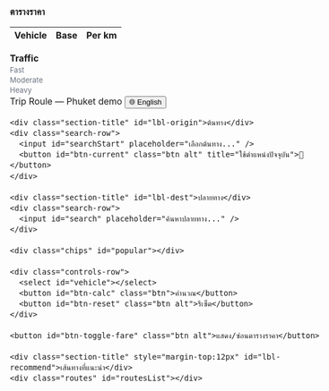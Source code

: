 <!DOCTYPE html>
<html lang="th">
<head>
<meta charset="utf-8" />
<meta name="viewport" content="width=device-width,initial-scale=1" />
<title>Phuket Trip — Route & Fare</title>
<style>
:root{
  --accent:#1e88e5; --muted:#6b7280; --card:#ffffff; --bg:#f6f8fb;
  --rounded:12px;
}
/* Base responsive typography */
body {
  font-size: clamp(14px, 2vw, 16px);
  line-height: 1.4;
}

input, select, button {
  font-size: clamp(13px, 2.5vw, 15px);
  padding: clamp(8px, 2vw, 12px);
}

/* Scroll sidebar smoothly on mobile */
.sidebar {
  -webkit-overflow-scrolling: touch;
}

/* Responsive */
@media(max-width:1000px){ 
  .wrap{flex-direction:column;padding:12px;} 
  .map-wrap{order:-1;height:50vh;margin-bottom:12px;}
  .sidebar{width:auto;min-width:unset;max-height:50vh;overflow-y:auto;}
  .fare-table{right:12px;bottom:12px;min-width:150px;} 
  .controls-row{flex-direction:column;align-items:stretch;} 
  select, .btn{width:100%;}
  .routes{max-height:25vh;}
}

@media(max-width:600px){
  .map-wrap{height:42vh;}
  .sidebar{max-height:58vh;font-size:14px;padding:12px;}
  .search-row{flex-direction:column;gap:6px;}
  #search,#searchStart{width:100%;}
  .btn,.btn.alt{font-size:13px;padding:10px;width:100%;}
  .routes{max-height:22vh;}
  .fare-table{bottom:10px; right:10px; min-width:120px; max-width:90vw; font-size:13px; padding:10px;}
  .legend{bottom:10px; left:10px; font-size:12px; padding:6px;}
}

@media(max-width:480px){
  .map-wrap{height:38vh;}
  .sidebar{max-height:60vh;padding:10px;font-size:13px;}
  .logo{font-size:16px;}
  .btn,.btn.alt{font-size:12px;padding:9px;}
  .chip{font-size:12px;padding:6px 8px;}
  .route-card{padding:10px;}
}

</style>
</head>
<body>
<div class="wrap">
  <main class="map-wrap">
    <div id="map"></div>
    <div class="fare-table" id="fareTable">
      <div id="fare-title" style="font-weight:800;margin-bottom:6px">ตารางราคา</div>
      <table>
        <thead>
          <tr><th id="th-vehicle">Vehicle</th><th id="th-base">Base</th><th id="th-perkm">Per km</th></tr>
        </thead>
        <tbody id="fareRows"></tbody>
      </table>
    </div>
    <div class="legend" id="legend">
      <div style="font-weight:700;margin-right:8px" id="legend-title">Traffic</div>
      <div class="dot fast"></div><div style="font-size:13px;color:var(--muted)" id="legend-fast">Fast</div>
      <div class="dot moderate"></div><div style="font-size:13px;color:var(--muted)" id="legend-moderate">Moderate</div>
      <div class="dot heavy"></div><div style="font-size:13px;color:var(--muted)" id="legend-heavy">Heavy</div>
    </div>
  </main>

  <aside class="sidebar" aria-label="sidebar">
    <div class="logo">Trip Roule — Phuket demo
      <button id="btn-lang">🌐 English</button>
    </div>

    <div class="section-title" id="lbl-origin">ต้นทาง</div>
    <div class="search-row">
      <input id="searchStart" placeholder="เลือกต้นทาง..." />
      <button id="btn-current" class="btn alt" title="ใช้ตำแหน่งปัจจุบัน">📍</button>
    </div>

    <div class="section-title" id="lbl-dest">ปลายทาง</div>
    <div class="search-row">
      <input id="search" placeholder="ค้นหาปลายทาง..." />
    </div>

    <div class="chips" id="popular"></div>

    <div class="controls-row">
      <select id="vehicle"></select>
      <button id="btn-calc" class="btn">คำนวณ</button>
      <button id="btn-reset" class="btn alt">รีเซ็ต</button>
    </div>

    <button id="btn-toggle-fare" class="btn alt">แสดง/ซ่อนตารางราคา</button>

    <div class="section-title" style="margin-top:12px" id="lbl-recommend">เส้นทางที่แนะนำ</div>
    <div class="routes" id="routesList"></div>
  </aside>
</div>

<script>
// ------------------ Data ------------------
const vehicleRates = {
  grabCar:{base:35,perKm:10,freeKm:2,min:50},
  grabBike:{base:20,perKm:7,freeKm:1,min:25},
  boltEconomy:{base:50,perKm:10,freeKm:2,min:100},
  boltStandard:{base:100,perKm:12,freeKm:2,min:200},
  boltVan:{base:250,perKm:15,freeKm:2,min:300},
  boltXL:{base:200,perKm:15,freeKm:2,min:300},
  boltTaxi:{base:100,perKm:12,freeKm:2,min:200},
  inDrive:{base:30,perKm:9,freeKm:1,min:80},
  taxiMeter:{base:50,perKm:12,freeKm:2,min:100},
  smartBus:{base:100,perKm:0,freeKm:0,min:100,fixed:true},
  songthaew:{base:40,perKm:0,freeKm:0,min:40,fixed:true},
  pinkBus:{base:15,perKm:0,freeKm:0,min:15,fixed:true},
  tukTuk:{base:200,perKm:0,freeKm:0,min:200,fixed:true},
  motoTaxi:{base:80,perKm:0,freeKm:0,min:80,fixed:true}
};

const vehicleNames = {
  th:{ grabCar:"GrabCar", grabBike:"GrabBike", boltEconomy:"Bolt Economy", boltStandard:"Bolt Standard", boltVan:"Bolt Van", boltXL:"Bolt XL", boltTaxi:"Bolt Taxi", inDrive:"inDrive", taxiMeter:"Taxi Meter", smartBus:"รถบัส Smart Bus", songthaew:"รถสองแถว", pinkBus:"รถบัสสีชมพู", tukTuk:"ตุ๊กตุ๊ก", motoTaxi:"มอเตอร์ไซค์รับจ้าง"},
  en:{ grabCar:"GrabCar", grabBike:"GrabBike", boltEconomy:"Bolt Economy", boltStandard:"Bolt Standard", boltVan:"Bolt Van", boltXL:"Bolt XL", boltTaxi:"Bolt Taxi", inDrive:"inDrive", taxiMeter:"Taxi Meter", smartBus:"Smart Bus", songthaew:"Songthaew", pinkBus:"Pink Bus", tukTuk:"Tuk Tuk", motoTaxi:"Moto Taxi"}
};

// ------------------ i18n ------------------
const i18n = {
  th: {
    search:"ค้นหาปลายทาง...",
    start:"เลือกต้นทาง...",
    originLabel:"ต้นทาง",
    destinationLabel:"ปลายทาง",
    calc:"คำนวณ",
    reset:"รีเซ็ต",
    fareTable:"ตารางราคา",
    popular:["หาดป่าตอง","พระใหญ่ (Big Buddha)","วัดฉลอง (Wat Chalong)"],
    noRoute:"ยังไม่มีเส้นทาง",
    onlyPhuket:"กรุณาเลือกตำแหน่งในภูเก็ตเท่านั้น",
    outsidePhuket:"ตำแหน่งอยู่นอกภูเก็ต",
    routeLabel:"เส้นทาง",
    kmLabel:"กม.",
    minsLabel:"นาที",
    traffic:"การจราจร",
    fast:"คล่องตัว",
    moderate:"ปานกลาง",
    heavy:"หนาแน่น",
    vehicleCol:"ยานพาหนะ",
    baseCol:"ฐานเริ่มต้น",
    perKmCol:"ต่อ กม.",
    currentPosBtn: "ใช้ตำแหน่งปัจจุบัน",
    toggleFare: "แสดง/ซ่อนตารางราคา",
  },
  en: {
    search:"Search destination...",
    start:"Select origin...",
    originLabel:"Origin",
    destinationLabel:"Destination",
    calc:"Calculate",
    reset:"Reset",
    fareTable:"Fare Table",
    popular:["Patong Beach","Big Buddha","Wat Chalong"],
    noRoute:"No routes yet",
    onlyPhuket:"Please select a location within Phuket only",
    outsidePhuket:"Location is outside Phuket",
    routeLabel:"Route",
    kmLabel:"km",
    minsLabel:"mins",
    traffic:"Traffic",
    fast:"Fast",
    moderate:"Moderate",
    heavy:"Heavy",
    vehicleCol:"Vehicle",
    baseCol:"Base",
    perKmCol:"Per km",
    currentPosBtn: "Use current location",
    toggleFare: "Show/Hide Fare Table",
  }
};

let currentLang = "th";

// ------------------ Utilities ------------------
function km(m){ return (m/1000).toFixed(1); }

function calculateFare(route, vehicleKey){
  const v = vehicleRates[vehicleKey];
  if(!v) return 0;
  if(v.fixed) return v.min;
  const kmDistance = route.legs[0].distance.value / 1000;
  let fare = v.base + Math.max(0, kmDistance - v.freeKm) * v.perKm;
  return Math.max(Math.round(fare), v.min);
}

// ------------------ UI: language & fare table ------------------
function applyLanguage(){
  document.getElementById("btn-lang").textContent = (currentLang==="th" ? "🌐 English" : "🌐 ภาษาไทย");
  document.getElementById("search").placeholder = i18n[currentLang].search;
  document.getElementById("searchStart").placeholder = i18n[currentLang].start;
  document.getElementById("btn-calc").textContent = i18n[currentLang].calc;
  document.getElementById("btn-reset").textContent = i18n[currentLang].reset;
  document.getElementById("fare-title").textContent = i18n[currentLang].fareTable;
  document.getElementById("lbl-origin").textContent = i18n[currentLang].start;
  document.getElementById("lbl-dest").textContent = i18n[currentLang].search;
  document.getElementById("lbl-recommend").textContent = i18n[currentLang].routeLabel;
  document.getElementById("legend-title").textContent = i18n[currentLang].traffic;
  document.getElementById("legend-fast").textContent = i18n[currentLang].fast;
  document.getElementById("legend-moderate").textContent = i18n[currentLang].moderate;
  document.getElementById("legend-heavy").textContent = i18n[currentLang].heavy;
  document.getElementById("th-vehicle").textContent = i18n[currentLang].vehicleCol;
  document.getElementById("th-base").textContent = i18n[currentLang].baseCol;
  document.getElementById("th-perkm").textContent = i18n[currentLang].perKmCol;
  document.getElementById("btn-toggle-fare").textContent = i18n[currentLang].toggleFare;

  const btnCurrent = document.getElementById('btn-current');
  btnCurrent.title = i18n[currentLang].currentPosBtn;
  btnCurrent.setAttribute('aria-label', i18n[currentLang].currentPosBtn);

  const sel = document.getElementById("vehicle");
  sel.innerHTML = "";

  const placeholder = document.createElement("option");
  placeholder.textContent = (currentLang === "th" ? "เลือกประเภทยานพาหนะ" : "Select vehicle type");
  placeholder.disabled = true;
  placeholder.selected = true;
  sel.appendChild(placeholder);

  for(const k in vehicleRates){
    const opt = document.createElement("option");
    opt.value = k;
    opt.textContent = vehicleNames[currentLang][k] || k;
    sel.appendChild(opt);
  }

  const pop = document.getElementById("popular"); pop.innerHTML = "";
  i18n[currentLang].popular.forEach(p => {
    const el = document.createElement("div"); el.className="chip"; el.textContent = p;
    el.onclick = ()=>{ document.getElementById('search').value = p; triggerTextSearch(p); };
    pop.appendChild(el);
  });

  if(!lastRoutes || lastRoutes.length===0){
    document.getElementById('routesList').textContent = i18n[currentLang].noRoute;
  }

  renderFareTable();
}

function renderFareTable(){
  const tbody = document.getElementById('fareRows'); tbody.innerHTML = '';
  for(const k in vehicleRates){
    const v = vehicleRates[k];
    const name = vehicleNames[currentLang][k] || k;
    const row = document.createElement('tr');
    if(v.fixed){
      row.innerHTML = `<td>${name}</td><td>${v.min} ฿ (fixed)</td><td>-</td>`;
    } else {
      row.innerHTML = `<td>${name}</td><td>${v.base} ฿</td><td>${v.perKm} ฿</td>`;
    }
    tbody.appendChild(row);
  }
  document.getElementById('fareTable').style.display='block';
}

// ------------------ Map & routing ------------------
let map, markerA = null, markerB = null, directionsService, directionsRenderer, trafficLayer, placesService;
let currentPos = null, lastRoutes = [], selectedRouteIndex = 0, poiMarkers = [], polyLines = [];  

function initMap(){
  const phuketBounds = new google.maps.LatLngBounds({lat:7.7,lng:98.2},{lat:8.1,lng:98.6});
  const center = {lat:7.8804,lng:98.3923};
  map = new google.maps.Map(document.getElementById('map'), {center, zoom:11, mapTypeControl:false, streetViewControl:false});

  directionsService = new google.maps.DirectionsService();
  directionsRenderer = new google.maps.DirectionsRenderer({map, suppressMarkers:true, preserveViewport:true});
  trafficLayer = new google.maps.TrafficLayer(); trafficLayer.setMap(map);
  placesService = new google.maps.places.PlacesService(map);

  // Autocomplete start
  const autocompleteStart = new google.maps.places.Autocomplete(document.getElementById('searchStart'), {
    bounds: phuketBounds, componentRestrictions:{country:'th'}, fields:['place_id','geometry','name','formatted_address']
  });
  autocompleteStart.addListener('place_changed', () => {
    const place = autocompleteStart.getPlace();
    if(place?.geometry?.location){
      const loc = place.geometry.location;
      if(!phuketBounds.contains(loc)){ alert(i18n[currentLang].onlyPhuket); return; }
      if(!markerA){ markerA = new google.maps.Marker({map, icon:{path:google.maps.SymbolPath.CIRCLE,scale:8,fillColor:'#1e88e5',fillOpacity:1,strokeWeight:0}}); }
      markerA.setPosition(loc); markerA.setMap(map);
      map.panTo(loc);
      currentPos = {lat:loc.lat(), lng:loc.lng()};
      if(markerB && markerB.getPosition()) computeRoutes(currentPos, markerB.getPosition());
    }
  });

  // Autocomplete end
  const autocompleteEnd = new google.maps.places.Autocomplete(document.getElementById('search'), {
    bounds: phuketBounds, componentRestrictions:{country:'th'}, fields:['place_id','geometry','name','formatted_address']
  });
  autocompleteEnd.addListener('place_changed', () => {
    const place = autocompleteEnd.getPlace();
    if(place?.geometry?.location){
      const loc = place.geometry.location;
      if(!phuketBounds.contains(loc)){ alert(i18n[currentLang].onlyPhuket); return; }
      if(!markerB){ markerB = new google.maps.Marker({map, icon:'http://maps.google.com/mapfiles/ms/icons/red-dot.png'}); }
      markerB.setPosition(loc); markerB.setMap(map);
      map.panTo(loc);
      if(currentPos) computeRoutes(currentPos, loc);
    } else {
      triggerTextSearch(document.getElementById('search').value);
    }
  });

  if(navigator.geolocation){
    navigator.geolocation.getCurrentPosition(p=>{
      currentPos = {lat:p.coords.latitude, lng:p.coords.longitude};
      const posLatLng = new google.maps.LatLng(currentPos.lat, currentPos.lng);
      if(!phuketBounds.contains(posLatLng)) return;
      if(!markerA){ markerA = new google.maps.Marker({map, icon:{path:google.maps.SymbolPath.CIRCLE,scale:8,fillColor:'#1e88e5',fillOpacity:1,strokeWeight:0}}); }
      markerA.setPosition(posLatLng); markerA.setMap(map);
      markerA.setTitle('You');
      map.setCenter(posLatLng);
    });
  }

  document.getElementById('btn-current').addEventListener('click', () => {
    if(navigator.geolocation){
      navigator.geolocation.getCurrentPosition(p=>{
        currentPos = {lat:p.coords.latitude, lng:p.coords.longitude};
        const posLatLng = new google.maps.LatLng(currentPos.lat, currentPos.lng);
        if(!phuketBounds.contains(posLatLng)){ alert(i18n[currentLang].outsidePhuket); return; }
        if(!markerA){ markerA = new google.maps.Marker({map, icon:{path:google.maps.SymbolPath.CIRCLE,scale:8,fillColor:'#1e88e5',fillOpacity:1,strokeWeight:0}}); }
        markerA.setPosition(posLatLng); markerA.setMap(map);
        map.panTo(posLatLng);
        if(markerB && markerB.getPosition()) computeRoutes(currentPos, markerB.getPosition());
      });
    } else alert('Geolocation not supported');
  });

  document.getElementById('btn-calc').addEventListener('click', () => {
    if(currentPos && markerB && markerB.getPosition()) computeRoutes(currentPos, markerB.getPosition());
    renderFareTable();
  });

  document.getElementById('btn-reset').addEventListener('click', () => {
    document.getElementById('search').value=''; document.getElementById('searchStart').value='';
    directionsRenderer.set('directions', null);
    lastRoutes = []; selectedRouteIndex = 0;
    document.getElementById('routesList').textContent = i18n[currentLang].noRoute;
    polyLines.forEach(p=>p.setMap(null)); polyLines = [];
    poiMarkers.forEach(m=>m.setMap(null)); poiMarkers = [];
    if(markerA){ markerA.setMap(null); markerA = null; }
    if(markerB){ markerB.setMap(null); markerB = null; }
  });

  document.getElementById('btn-toggle-fare').addEventListener('click', () => {
    const f = document.getElementById('fareTable');
    f.style.display = (f.style.display === 'none' ? 'block' : 'none');
  });

  document.getElementById('vehicle').addEventListener('change', updateRouteFareLabels);

  applyLanguage();
}

// ------------------ Places text search fallback ------------------
function triggerTextSearch(txt){
  if(!txt) return;
  const service = new google.maps.places.PlacesService(map);
  service.textSearch({query:txt, bounds: map.getBounds(), region:'th'}, (results,status)=>{
    if(status==='OK' && results[0]){
      const loc = results[0].geometry.location;
      if(!markerB){ markerB = new google.maps.Marker({map, icon:'http://maps.google.com/mapfiles/ms/icons/red-dot.png'}); }
      markerB.setPosition(loc); markerB.setMap(map);
      map.panTo(loc);
      if(currentPos) computeRoutes(currentPos, loc);
    } else {
      alert('No results found');
    }
  });
}

// ------------------ Routing ------------------
function computeRoutes(origin, dest){
  const selectedVehicle = document.getElementById('vehicle').value;
  directionsService.route({
    origin,
    destination: dest,
    travelMode: google.maps.TravelMode.DRIVING,
    provideRouteAlternatives: true
  }, (res,status) => {
    if(status === 'OK'){
      directionsRenderer.set('directions', null);
      polyLines.forEach(p=>p.setMap(null)); polyLines=[];
      lastRoutes = res.routes;
      renderRoutes(res.routes, selectedVehicle);
    } else {
      alert('Directions request failed: ' + status);
    }
  });
}

function renderRoutes(routes, vehicleKey){
  const container = document.getElementById('routesList'); container.innerHTML = '';
  if(!routes || routes.length===0){
    container.textContent = i18n[currentLang].noRoute; return;
  }

  routes.forEach((r,i) => {
    const card = document.createElement('div'); card.className='route-card';
    card.dataset.routeIndex = i;
    const distText = `${km(r.legs[0].distance.value)} ${i18n[currentLang].kmLabel}`;
    const durText = `${Math.round(r.legs[0].duration.value/60)} ${i18n[currentLang].minsLabel}`;
    const fareText = `${calculateFare(r, vehicleKey)} ฿`;
    card.innerHTML = `<div class="route-left">
        <div class="route-title">${i18n[currentLang].routeLabel} ${i+1}</div>
        <div class="route-meta">${distText} | ${durText}</div>
        <div class="fare-pill">${fareText}</div>
      </div>`;
    card.onclick = () => { selectedRouteIndex = i; drawPolyline(routes[i], i); highlightSelected(); };
    container.appendChild(card);
  });

  selectedRouteIndex = 0;
  drawPolyline(routes[0], 0);
  highlightSelected();
}

function drawPolyline(route, index){
  polyLines.forEach(p=>p.setMap(null)); polyLines=[];
  const colors = ['#2ecc71','#f1c40f','#e74c3c','#1e88e5','#9b59b6'];
  const color = colors[index % colors.length];
  const pl = new google.maps.Polyline({
    path: route.overview_path,
    map: map,
    strokeColor: color,
    strokeOpacity: 0.8,
    strokeWeight: 6
  });
  polyLines.push(pl);
  const bounds = new google.maps.LatLngBounds();
  route.overview_path.forEach(p=>bounds.extend(p));
  map.fitBounds(bounds);
}

function highlightSelected(){
  const cards = document.querySelectorAll('.route-card');
  cards.forEach((c,i)=>{ c.style.borderColor = (i===selectedRouteIndex?'#1e88e5':'#ccc'); });
}

// ------------------ Update fare labels on vehicle change ------------------
function updateRouteFareLabels(){
  if(lastRoutes.length===0) return;
  const v = document.getElementById('vehicle').value;
  const cards = document.querySelectorAll('.route-card');
  lastRoutes.forEach((r,i)=>{
    const fareText = `${calculateFare(r, v)} ฿`;
    cards[i].querySelector('.fare-pill').textContent = fareText;
  });
}

</script>

<script src="https://maps.googleapis.com/maps/api/js?key=AIzaSyDcAtU6iQwn7aUsNwCHST73U2pqKbImiJM&libraries=places&callback=initMap" async defer></script>
</body>
</html>
